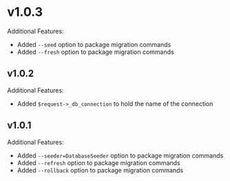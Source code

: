 # v1.0.3

Additional Features:

- Added `--seed` option to package migration commands
- Added `--fresh` option to package migration commands

## v1.0.2

Additional Features:

- Added `$request->_db_connection` to hold the name of the connection

## v1.0.1

Additional Features:

- Added `--seeder=DatabaseSeeder` option to package migration commands
- Added `--refresh` option to package migration commands
- Added `--rollback` option to package migration commands
